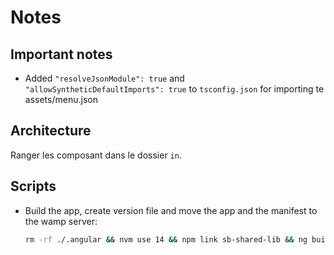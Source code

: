 # Notes

## Important notes

- Added `"resolveJsonModule": true` and `"allowSyntheticDefaultImports": true` to `tsconfig.json` for importing te assets/menu.json

## Architecture

Ranger les composant dans le dossier `in`.

## Scripts

- Build the app, create version file and move the app and the manifest to the wamp server:
  ```bash
  rm -rf ./.angular && nvm use 14 && npm link sb-shared-lib && ng build --configuration production --output-hashing none --base-href="/learning/" && cp manifest.json dist/symbiose/ && zip -r ./web.app dist/symbiose/* && cat web.app | md5sum | awk '{print $1}' > version && cp version dist/symbiose && rm -rf /mnt/c/wamp64/www/equal/public/learning && cp -r dist/symbiose /mnt/c/wamp64/www/equal/public/learning
  ```
